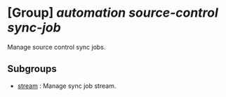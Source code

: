# [Group] _automation source-control sync-job_

Manage source control sync jobs.

## Subgroups

- [stream](/Commands/automation/source-control/sync-job/stream/readme.md)
: Manage sync job stream.
